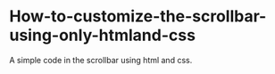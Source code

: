 # How-to-customize-the-scrollbar-using-only-htmland-css


A simple code in the scrollbar using html and css.
